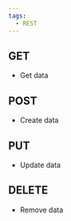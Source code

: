 ```yaml
---
tags:
  - REST
---
```


## GET

- Get data

## POST

- Create data

## PUT

- Update data

## DELETE

- Remove data
